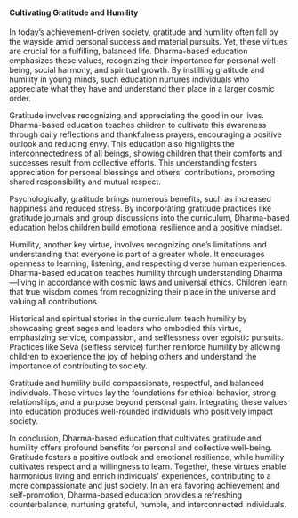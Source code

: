 
#### Cultivating Gratitude and Humility

In today’s achievement-driven society, gratitude and humility often fall by the wayside amid personal success and material pursuits. Yet, these virtues are crucial for a fulfilling, balanced life. Dharma-based education emphasizes these values, recognizing their importance for personal well-being, social harmony, and spiritual growth. By instilling gratitude and humility in young minds, such education nurtures individuals who appreciate what they have and understand their place in a larger cosmic order.

Gratitude involves recognizing and appreciating the good in our lives. Dharma-based education teaches children to cultivate this awareness through daily reflections and thankfulness prayers, encouraging a positive outlook and reducing envy. This education also highlights the interconnectedness of all beings, showing children that their comforts and successes result from collective efforts. This understanding fosters appreciation for personal blessings and others' contributions, promoting shared responsibility and mutual respect.

Psychologically, gratitude brings numerous benefits, such as increased happiness and reduced stress. By incorporating gratitude practices like gratitude journals and group discussions into the curriculum, Dharma-based education helps children build emotional resilience and a positive mindset.

Humility, another key virtue, involves recognizing one’s limitations and understanding that everyone is part of a greater whole. It encourages openness to learning, listening, and respecting diverse human experiences. Dharma-based education teaches humility through understanding Dharma—living in accordance with cosmic laws and universal ethics. Children learn that true wisdom comes from recognizing their place in the universe and valuing all contributions.

Historical and spiritual stories in the curriculum teach humility by showcasing great sages and leaders who embodied this virtue, emphasizing service, compassion, and selflessness over egoistic pursuits. Practices like Seva (selfless service) further reinforce humility by allowing children to experience the joy of helping others and understand the importance of contributing to society.

Gratitude and humility build compassionate, respectful, and balanced individuals. These virtues lay the foundations for ethical behavior, strong relationships, and a purpose beyond personal gain. Integrating these values into education produces well-rounded individuals who positively impact society.

In conclusion, Dharma-based education that cultivates gratitude and humility offers profound benefits for personal and collective well-being. Gratitude fosters a positive outlook and emotional resilience, while humility cultivates respect and a willingness to learn. Together, these virtues enable harmonious living and enrich individuals' experiences, contributing to a more compassionate and just society. In an era favoring achievement and self-promotion, Dharma-based education provides a refreshing counterbalance, nurturing grateful, humble, and interconnected individuals.